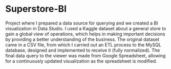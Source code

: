# Superstore-BI

Project where I prepared a data source for querying and we created a BI visualization in Data Studio. I used a Kaggle dataset about a general store to gain a global view of operations, which helps in making important decisions by providing a better understanding of the business. The original dataset came in a CSV file, from which I carried out an ETL process to the MySQL database, designed and implemented to receive it (fully normalized). The final data query to the viewer was made from Google Spreadsheet, allowing for a continuously updated visualization as the spreadsheet is modified.
